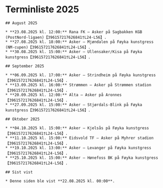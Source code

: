 # Terminliste 2025

    ## August 2025

    * **23.08.2025 kl. 12:00:** Rana FK – Asker på Sagbakken KGB (PostNord‑ligaen)【396157217626841†L24-L56】.
    * **27.08.2025 kl. 18:00:** Asker – Mjøndalen på Føyka kunstgress (NM‑cupen)【396157217626841†L24-L56】.
    * **30.08.2025 kl. 15:00:** Asker – Ullensaker/Kisa på Føyka kunstgress【396157217626841†L24-L56】.

    ## September 2025

    * **06.09.2025 kl. 17:00:** Asker – Strindheim på Føyka kunstgress【396157217626841†L24-L56】.
    * **13.09.2025 kl. 16:00:** Strømmen – Asker på Strømmen stadion【396157217626841†L24-L56】.
    * **20.09.2025 kl. 12:00:** Alta – Asker på Aronnes【396157217626841†L24-L56】.
    * **27.09.2025 kl. 15:00:** Asker – Stjørdals‑Blink på Føyka kunstgress【396157217626841†L24-L56】.

    ## Oktober 2025

    * **04.10.2025 kl. 15:00:** Asker – Kjelsås på Føyka kunstgress【396157217626841†L24-L56】.
    * **11.10.2025 kl. 15:00:** Eidsvold TF – Asker på Myhrer stadion【396157217626841†L24-L56】.
    * **19.10.2025 kl. 13:00:** Asker – Levanger på Føyka kunstgress【396157217626841†L24-L56】.
    * **25.10.2025 kl. 15:00:** Asker – Hønefoss BK på Føyka kunstgress【396157217626841†L24-L56】.

    ## Sist vist

    * Denne siden ble vist **22.08.2025 kl. 00:00**.